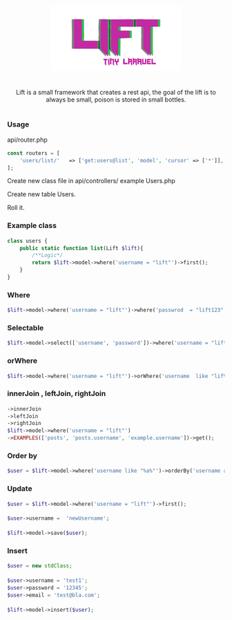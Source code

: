 <p align="center"><img src='lift.png'></p>
<h1></h1>
<center>Lift is a small framework that creates a rest api,
the goal of the lift is to always be small, poison is stored in small bottles.</center>
<h1></h1>
<h3>Usage</h3>

api/router.php
```php
const routers = [
    'users/list/'   => ['get:users@list', 'model', 'cursor' => ['*']],
];
```

Create new class file in api/controllers/ example Users.php

Create new table Users.

Roll it.

<h3>Example class</h3>

```php
class users {
    public static function list(Lift $lift){
        /**Logic*/
        return $lift->model->where('username = "lift"')->first();
    }
}
```

<h3>Where</h3>

```php
$lift->model->where('username = "lift"')->where('passwrod  = "lift123"')->first();
```

<h3>Selectable</h3>

```php
$lift->model->select(['username', 'password'])->where('username = "lift"') ->get();
```

<h3>orWhere</h3>

```php
$lift->model->where('username = "lift"')->orWhere('username  like "lif%"')->first();
```

<h3>innerJoin , leftJoin, rightJoin</h3>

```php
->innerJoin
->leftJoin
->rightJoin
$lift->model->where('username = "lift"')
->EXAMPLES(['posts', 'posts.username', 'example.username'])->get();
```

<h3>Order by</h3>

```php
$user = $lift->model->where('username like "%a%"')->orderBy('username asc')->first();
```

<h3>Update</h3>

```php
$user = $lift->model->where('username = "lift"')->first();

$user->username =  'newUsername';

$lift->model->save($user);
```

<h3>Insert</h3>

```php
$user = new stdClass;

$user->username = 'test1';
$user->password = '12345';
$user->email = 'test@bla.com';

$lift->model->insert($user);
```